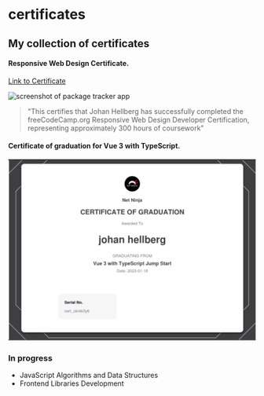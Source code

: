 # certificates
## My collection of certificates





#### Responsive Web Design Certificate.
[Link to Certificate](https://www.freecodecamp.org/certification/1306/responsive-web-design "Link to Responsive Web Design Certificate")

<img width="1440" alt="screenshot of package tracker app" src="https://jhellberg.com/images/fcc-responsive-web-design-certificate.png">

> "This certifies that Johan Hellberg has successfully completed the freeCodeCamp.org Responsive Web Design Developer Certification, representing approximately 300 hours of coursework"

#### Certificate of graduation for Vue 3 with TypeScript.
<img width="1440" alt="Certificate of graduation for Vue 3 with TypeScript" src="https://github.com/JohanCodeForFun/certificates/blob/96b58de9c6ffbcf1228ea68fdf591893a724c74c/certificate-vue3-TypeScript.jpg">

### In progress
- JavaScript Algorithms and Data Structures
- Frontend Libraries Development
